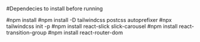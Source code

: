 #Dependecies to install before running

#npm install 
#npm install -D tailwindcss postcss autoprefixer
#npx tailwindcss init -p
#npm install react-slick slick-carousel
#npm install react-transition-group
#npm install react-router-dom
